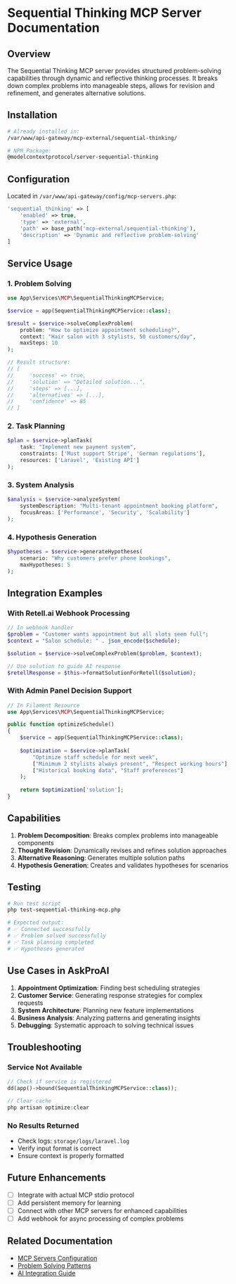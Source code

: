 # Sequential Thinking MCP Server Documentation

## Overview
The Sequential Thinking MCP server provides structured problem-solving capabilities through dynamic and reflective thinking processes. It breaks down complex problems into manageable steps, allows for revision and refinement, and generates alternative solutions.

## Installation
```bash
# Already installed in:
/var/www/api-gateway/mcp-external/sequential-thinking/

# NPM Package:
@modelcontextprotocol/server-sequential-thinking
```

## Configuration
Located in `/var/www/api-gateway/config/mcp-servers.php`:
```php
'sequential_thinking' => [
    'enabled' => true,
    'type' => 'external',
    'path' => base_path('mcp-external/sequential-thinking'),
    'description' => 'Dynamic and reflective problem-solving'
]
```

## Service Usage

### 1. Problem Solving
```php
use App\Services\MCP\SequentialThinkingMCPService;

$service = app(SequentialThinkingMCPService::class);

$result = $service->solveComplexProblem(
    problem: "How to optimize appointment scheduling?",
    context: "Hair salon with 3 stylists, 50 customers/day",
    maxSteps: 10
);

// Result structure:
// [
//     'success' => true,
//     'solution' => "Detailed solution...",
//     'steps' => [...],
//     'alternatives' => [...],
//     'confidence' => 85
// ]
```

### 2. Task Planning
```php
$plan = $service->planTask(
    task: "Implement new payment system",
    constraints: ['Must support Stripe', 'German regulations'],
    resources: ['Laravel', 'Existing API']
);
```

### 3. System Analysis
```php
$analysis = $service->analyzeSystem(
    systemDescription: "Multi-tenant appointment booking platform",
    focusAreas: ['Performance', 'Security', 'Scalability']
);
```

### 4. Hypothesis Generation
```php
$hypotheses = $service->generateHypotheses(
    scenario: "Why customers prefer phone bookings",
    maxHypotheses: 5
);
```

## Integration Examples

### With Retell.ai Webhook Processing
```php
// In webhook handler
$problem = "Customer wants appointment but all slots seem full";
$context = "Salon schedule: " . json_encode($schedule);

$solution = $service->solveComplexProblem($problem, $context);

// Use solution to guide AI response
$retellResponse = $this->formatSolutionForRetell($solution);
```

### With Admin Panel Decision Support
```php
// In Filament Resource
use App\Services\MCP\SequentialThinkingMCPService;

public function optimizeSchedule()
{
    $service = app(SequentialThinkingMCPService::class);
    
    $optimization = $service->planTask(
        "Optimize staff schedule for next week",
        ["Minimum 2 stylists always present", "Respect working hours"],
        ["Historical booking data", "Staff preferences"]
    );
    
    return $optimization['solution'];
}
```

## Capabilities

1. **Problem Decomposition**: Breaks complex problems into manageable components
2. **Thought Revision**: Dynamically revises and refines solution approaches
3. **Alternative Reasoning**: Generates multiple solution paths
4. **Hypothesis Generation**: Creates and validates hypotheses for scenarios

## Testing
```bash
# Run test script
php test-sequential-thinking-mcp.php

# Expected output:
# ✅ Connected successfully
# ✅ Problem solved successfully
# ✅ Task planning completed
# ✅ Hypotheses generated
```

## Use Cases in AskProAI

1. **Appointment Optimization**: Finding best scheduling strategies
2. **Customer Service**: Generating response strategies for complex requests
3. **System Architecture**: Planning new feature implementations
4. **Business Analysis**: Analyzing patterns and generating insights
5. **Debugging**: Systematic approach to solving technical issues

## Troubleshooting

### Service Not Available
```php
// Check if service is registered
dd(app()->bound(SequentialThinkingMCPService::class));

// Clear cache
php artisan optimize:clear
```

### No Results Returned
- Check logs: `storage/logs/laravel.log`
- Verify input format is correct
- Ensure context is properly formatted

## Future Enhancements
- [ ] Integrate with actual MCP stdio protocol
- [ ] Add persistent memory for learning
- [ ] Connect with other MCP servers for enhanced capabilities
- [ ] Add webhook for async processing of complex problems

## Related Documentation
- [MCP Servers Configuration](../config/MCP_SERVERS.md)
- [Problem Solving Patterns](../patterns/PROBLEM_SOLVING.md)
- [AI Integration Guide](../integrations/AI_INTEGRATION.md)